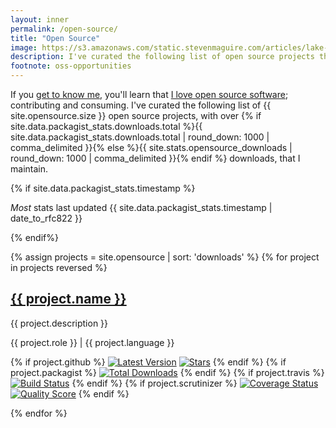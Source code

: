 ```yaml
---
layout: inner
permalink: /open-source/
title: "Open Source"
image: https://s3.amazonaws.com/static.stevenmaguire.com/articles/lake-michigan-sunset.jpg
description: I've curated the following list of open source projects that I maintain.
footnote: oss-opportunities
---
```


<div class="col-sm-10 col-sm-offset-1 text-center">
    <p>If you <a href="/about">get to know me</a>, you'll learn that <a href="https://github.com/stevenmaguire">I love open source software</a>; contributing and consuming. I've curated the following list of {{ site.opensource.size }} open source projects, with over {% if site.data.packagist_stats.downloads.total %}{{ site.data.packagist_stats.downloads.total | round_down: 1000 | comma_delimited }}{% else %}{{ site.stats.opensource_downloads | round_down: 1000 | comma_delimited }}{% endif %} downloads, that I maintain.</p>
    {% if site.data.packagist_stats.timestamp %}
    <p class="footnote"><em>Most</em> stats last updated {{ site.data.packagist_stats.timestamp | date_to_rfc822 }}</p>
    {% endif%}
</div>

{% assign projects = site.opensource | sort: 'downloads' %}
{% for project in projects reversed %}
<div class="col-sm-10 col-sm-offset-1 text-center">
    <div class="open-source project">
        <h2><a href="{{ project.link }}" target="_blank" title="{{project.downloads}} downloads!"><i class="fa fa-github"></i> {{ project.name }}</a></h2>
        <p>{{ project.description }}</p>
        <p>{{ project.role }} | {{ project.language }}</p>
        <p>
            {% if project.github %}
            <a href="https://github.com/{{ project.github }}/releases"><img class="lozad" data-src="https://img.shields.io/github/release/{{ project.github }}.svg?style=flat-square" alt="Latest Version" /></a>
            <a href="https://github.com/{{ project.github }}/stargazers"><img class="lozad" data-src="https://img.shields.io/github/stars/{{ project.github }}.svg?style=social&label=stars&style=flat-square" alt="Stars"/></a>
            {% endif %}
            {% if project.packagist %}
            <a href="https://packagist.org/packages/{{ project.packagist }}"><img class="lozad" data-src="https://img.shields.io/packagist/dt/{{ project.packagist }}.svg?style=flat-square" alt="Total Downloads" /></a>
            {% endif %}
            {% if project.travis %}
            <a href="https://travis-ci.org/{{ project.travis }}"><img class="lozad" data-src="https://img.shields.io/travis/{{ project.travis }}/master.svg?style=flat-square" alt="Build Status" /></a>
            {% endif %}
            {% if project.scrutinizer %}
            <a href="https://scrutinizer-ci.com/g/{{ project.scrutinizer }}/code-structure"><img class="lozad" data-src="https://img.shields.io/scrutinizer/coverage/g/{{ project.scrutinizer }}.svg?style=flat-square" alt="Coverage Status" /></a>
            <a href="https://scrutinizer-ci.com/g/{{ project.scrutinizer }}"><img class="lozad" data-src="https://img.shields.io/scrutinizer/g/{{ project.scrutinizer }}.svg?style=flat-square" alt="Quality Score" /></a>
            {% endif %}
        </p>
        <script type="application/ld+json">
        {
            "@context": "http://schema.org",
            "@type": "CreativeWork",
            "author": {
                "@type": "Person",
                "name": "{{site.title}}"
            },
            "creator": {
                "@type": "Person",
                "name": "{{site.title}}"
            },
            "name": "{{ project.name }}",
            "headline": "{{ project.name }}{% if project.downloads %} with {{project.downloads}} downloads{% endif %}",
            "url": "{{ project.link }}",
            "description": "{{ project.description }}",
            "about": "{{ project.language }} Project: {{ project.description }}"
        }
        </script>
    </div>
</div>
{% endfor %}
